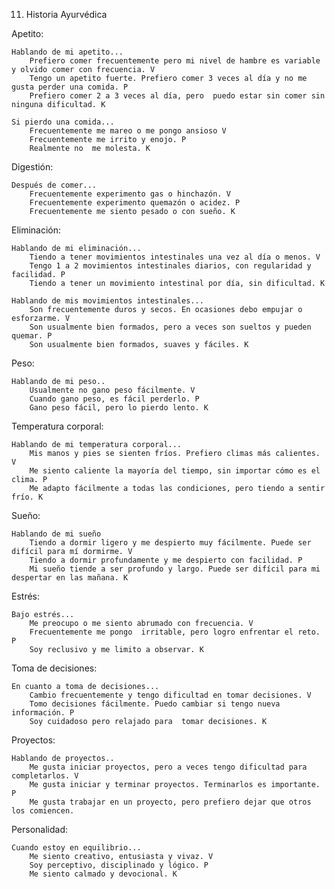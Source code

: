 
11) Historia Ayurvédica

Apetito:

	Hablando de mi apetito...
		Prefiero comer frecuentemente pero mi nivel de hambre es variable y olvido comer con frecuencia. V
		Tengo un apetito fuerte. Prefiero comer 3 veces al día y no me gusta perder una comida. P
		Prefiero comer 2 a 3 veces al día, pero  puedo estar sin comer sin ninguna dificultad. K

	Si pierdo una comida...
		Frecuentemente me mareo o me pongo ansioso V
		Frecuentemente me irrito y enojo. P
		Realmente no  me molesta. K


Digestión:

	Después de comer...
		Frecuentemente experimento gas o hinchazón. V
		Frecuentemente experimento quemazón o acidez. P
		Frecuentemente me siento pesado o con sueño. K

Eliminación:

	Hablando de mi eliminación...
		Tiendo a tener movimientos intestinales una vez al día o menos. V
		Tengo 1 a 2 movimientos intestinales diarios, con regularidad y facilidad. P
		Tiendo a tener un movimiento intestinal por día, sin dificultad. K

	Hablando de mis movimientos intestinales...
		Son frecuentemente duros y secos. En ocasiones debo empujar o esforzarme. V
		Son usualmente bien formados, pero a veces son sueltos y pueden quemar. P
		Son usualmente bien formados, suaves y fáciles. K

Peso:

	Hablando de mi peso..
		Usualmente no gano peso fácilmente. V
		Cuando gano peso, es fácil perderlo. P
		Gano peso fácil, pero lo pierdo lento. K

Temperatura corporal:

	Hablando de mi temperatura corporal...
		Mis manos y pies se sienten fríos. Prefiero climas más calientes. V
		Me siento caliente la mayoría del tiempo, sin importar cómo es el clima. P
		Me adapto fácilmente a todas las condiciones, pero tiendo a sentir frío. K

Sueño:

	Hablando de mi sueño
		Tiendo a dormir ligero y me despierto muy fácilmente. Puede ser difícil para mí dormirme. V
		Tiendo a dormir profundamente y me despierto con facilidad. P
		Mi sueño tiende a ser profundo y largo. Puede ser difícil para mi despertar en las mañana. K

Estrés:

	Bajo estrés...
		Me preocupo o me siento abrumado con frecuencia. V
		Frecuentemente me pongo  irritable, pero logro enfrentar el reto. P
		Soy reclusivo y me limito a observar. K

Toma de decisiones:

	En cuanto a toma de decisiones...
		Cambio frecuentemente y tengo dificultad en tomar decisiones. V
		Tomo decisiones fácilmente. Puedo cambiar si tengo nueva información. P
		Soy cuidadoso pero relajado para  tomar decisiones. K

Proyectos:

	Hablando de proyectos..
		Me gusta iniciar proyectos, pero a veces tengo dificultad para completarlos. V
		Me gusta iniciar y terminar proyectos. Terminarlos es importante. P
		Me gusta trabajar en un proyecto, pero prefiero dejar que otros los comiencen.

Personalidad:

	Cuando estoy en equilibrio...
		Me siento creativo, entusiasta y vivaz. V
		Soy perceptivo, disciplinado y lógico. P
		Me siento calmado y devocional. K
